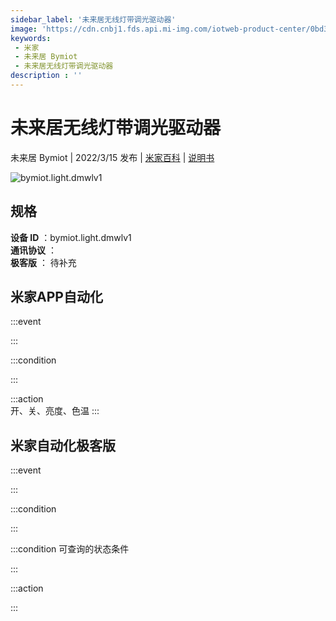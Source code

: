 ```yaml
---
sidebar_label: '未来居无线灯带调光驱动器'
image: 'https://cdn.cnbj1.fds.api.mi-img.com/iotweb-product-center/0bd32669473ecfd03859ab360fac5990_1639708793765.png?GalaxyAccessKeyId=AKVGLQWBOVIRQ3XLEW&Expires=9223372036854775807&Signature=2OTKqRIV38KXDlX+jl1BVdrYoFw='
keywords: 
 - 米家
 - 未来居 Bymiot
 - 未来居无线灯带调光驱动器
description : ''
---
```

# 未来居无线灯带调光驱动器

未来居 Bymiot | 2022/3/15 发布 | [米家百科](https://home.mi.com/webapp/content/baike/product/index.html?model=bymiot.light.dmwlv1) | [说明书](https://home.mi.com/views/introduction.html?model=bymiot.light.dmwlv1&region=cn)

![bymiot.light.dmwlv1](https://cdn.cnbj1.fds.api.mi-img.com/iotweb-product-center/0bd32669473ecfd03859ab360fac5990_1639708793765.png?GalaxyAccessKeyId=AKVGLQWBOVIRQ3XLEW&Expires=9223372036854775807&Signature=2OTKqRIV38KXDlX+jl1BVdrYoFw=)

## 规格  
> 
**设备 ID** ：bymiot.light.dmwlv1  
**通讯协议** ：  
**极客版**  ： 待补充 


## 米家APP自动化  

:::event  

:::

:::condition  

:::

:::action   
开、关、亮度、色温
:::

## 米家自动化极客版  

:::event  

:::

:::condition  

:::

:::condition 可查询的状态条件  

:::

:::action  

:::

        
